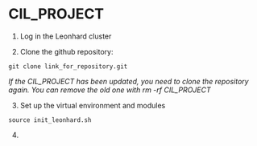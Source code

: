 # CIL_PROJECT

1. Log in the Leonhard cluster

2. Clone the github repository: 
```
git clone link_for_repository.git
```
*If the CIL_PROJECT has been updated, you need to clone the repository again. You can remove the old one with rm -rf CIL_PROJECT*

3. Set up the virtual environment and modules
```
source init_leonhard.sh
```

4. 

